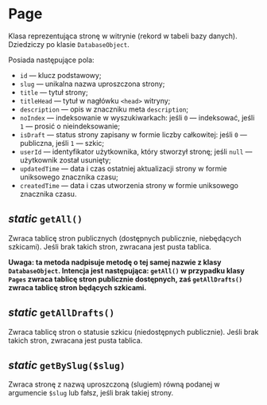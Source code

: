 Page
===

Klasa reprezentująca stronę w witrynie (rekord w tabeli bazy danych). Dziedziczy po klasie `DatabaseObject`.

Posiada następujące pola:

- `id` — klucz podstawowy;
- `slug` — unikalna nazwa uproszczona strony;
- `title` — tytuł strony;
- `titleHead` — tytuł w nagłówku `<head>` witryny;
- `description` — opis w znaczniku meta `description`;
- `noIndex` — indeksowanie w wyszukiwarkach: jeśli `0` — indeksować, jeśli `1` — prosić o nieindeksowanie;
- `isDraft` — status strony zapisany w formie liczby całkowitej: jeśli `0` — publiczna, jeśli `1` — szkic;
- `userId` — identyfikator użytkownika, który stworzył stronę; jeśli `null` — użytkownik został usunięty;
- `updatedTime` — data i czas ostatniej aktualizacji strony w formie uniksowego znacznika czasu;
- `createdTime` — data i czas utworzenia strony w formie uniksowego znacznika czasu.

## *static* `getAll()`

Zwraca tablicę stron publicznych (dostępnych publicznie, niebędących szkicami). Jeśli brak takich stron, zwracana jest pusta tablica.

**Uwaga: ta metoda nadpisuje metodę o tej samej nazwie z klasy `DatabaseObject`. Intencja jest następująca: `getAll()` w przypadku klasy `Pages` zwraca tablicę stron publicznie dostępnych, zaś `getAllDrafts()` zwraca tablicę stron będących szkicami.**

## *static* `getAllDrafts()`

Zwraca tablicę stron o statusie szkicu (niedostępnych publicznie). Jeśli brak takich stron, zwracana jest pusta tablica.

## *static* `getBySlug($slug)`

Zwraca stronę z nazwą uproszczoną (slugiem) równą podanej w argumencie `$slug` lub fałsz, jeśli brak takiej strony.
